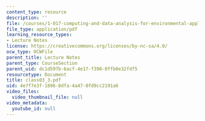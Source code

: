 ```yaml
---
content_type: resource
description: ''
file: /courses/1-017-computing-and-data-analysis-for-environmental-applications-fall-2003/4e7f7e3f18968dfa4a470fd9cc2191a6_class03_3.pdf
file_type: application/pdf
learning_resource_types:
- Lecture Notes
license: https://creativecommons.org/licenses/by-nc-sa/4.0/
ocw_type: OCWFile
parent_title: Lecture Notes
parent_type: CourseSection
parent_uid: dc1d597b-6acf-4e17-f390-0ffb0e32fdf5
resourcetype: Document
title: class03_3.pdf
uid: 4e7f7e3f-1896-8dfa-4a47-0fd9cc2191a6
video_files:
  video_thumbnail_file: null
video_metadata:
  youtube_id: null
---
```

